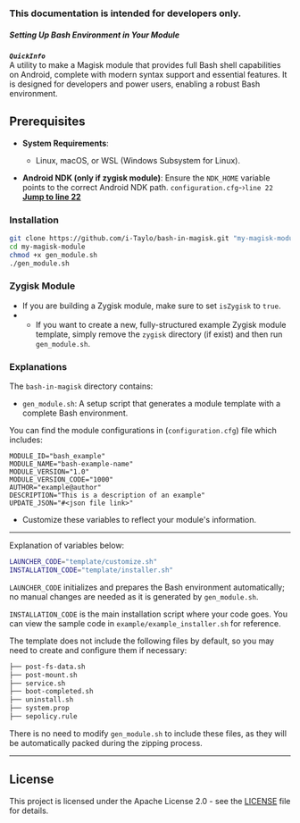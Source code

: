 ### This documentation is intended for developers only.
##### Setting Up Bash Environment in Your Module

***`QuickInfo`***</br>
A utility to make a Magisk module that provides full Bash shell capabilities on Android, complete with modern syntax support and essential features. It is designed for developers and power users, enabling a robust Bash environment.

## Prerequisites
- **System Requirements**:
  - Linux, macOS, or WSL (Windows Subsystem for Linux).

- **Android NDK (only if zygisk module)**: Ensure the `NDK_HOME` variable points to the correct Android NDK path.
`configuration.cfg`-›`line 22`
[**Jump to line 22**](https://github.com/i-taylo/bash-in-magisk/blob/main/configuration.cfg#L22)


### Installation
```bash
git clone https://github.com/i-Taylo/bash-in-magisk.git "my-magisk-module"
cd my-magisk-module
chmod +x gen_module.sh
./gen_module.sh
```

### Zygisk Module
- If you are building a Zygisk module, make sure to set `isZygisk` to `true`.
- * If you want to create a new, fully-structured example Zygisk module template, simply remove the `zygisk` directory (if exist) and then run `gen_module.sh`.


### Explanations
The `bash-in-magisk` directory contains:
- ```gen_module.sh```: A setup script that generates a module template with a complete Bash environment.

You can find the module configurations in (`configuration.cfg`) file which includes:
```properties
MODULE_ID="bash_example" 
MODULE_NAME="bash-example-name"
MODULE_VERSION="1.0"
MODULE_VERSION_CODE="1000"
AUTHOR="example@author"
DESCRIPTION="This is a description of an example"
UPDATE_JSON="#<json file link>"
```
* Customize these variables to reflect your module's information.

***
Explanation of variables below:
```bash
LAUNCHER_CODE="template/customize.sh"
INSTALLATION_CODE="template/installer.sh"
```
`LAUNCHER_CODE` initializes and prepares the Bash environment automatically; no manual changes are needed as it is generated by `gen_module.sh`.

`INSTALLATION_CODE` is the main installation script where your code goes. You can view the sample code in `example/example_installer.sh` for reference.
</br>

The template does not include the following files by default, so you may need to create and configure them if necessary:

```txt
├── post-fs-data.sh
├── post-mount.sh
├── service.sh
├── boot-completed.sh
├── uninstall.sh
├── system.prop
├── sepolicy.rule
```
There is no need to modify `gen_module.sh` to include these files, as they will be automatically packed during the zipping process.
***
## License

This project is licensed under the Apache License 2.0 - see the [LICENSE](LICENSE) file for details.
